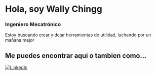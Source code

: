 #  Hola, soy Wally Chingg 
### Ingeniero Mecatrónico 

Estoy buscando crear y dejar herramientas de utilidad, luchando por un mañana mejor 

## Me puedes encontrar aqui o tambien como...
[![LinkedIn](https://img.shields.io/badge/LinkedIn-Walter_Chingg-0077B5?style=for-the-badge&logo=linkedin&logoColor=white&labelColor=101010)](https://www.linkedin.com/in/walterchingg)

